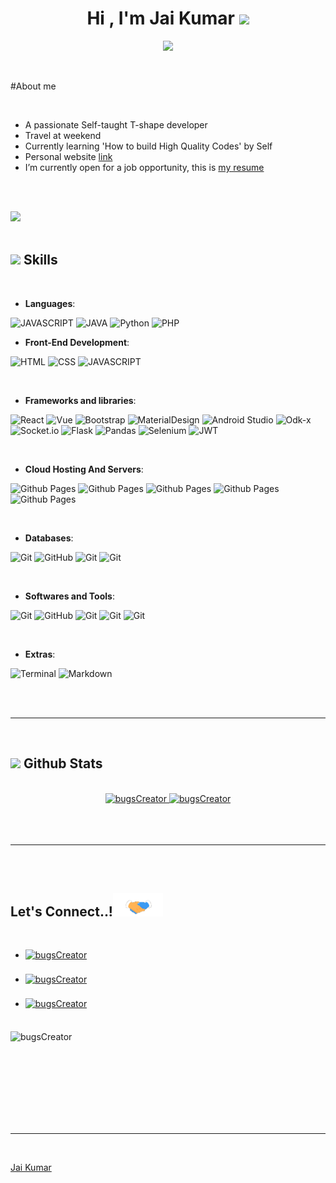 <h1 align="center"><b>Hi , I'm Jai Kumar </b><img src="https://media.giphy.com/media/hvRJCLFzcasrR4ia7z/giphy.gif" width="35"></h1>

<p align="center">
  <a href="https://github.com/DenverCoder1/readme-typing-svg"><img src="https://readme-typing-svg.herokuapp.com?font=Time+New+Roman&color=cyan&size=25&center=true&vCenter=true&width=600&height=100&lines=Hello+There;++;Self-taught+T-Shape+Developer,;Computer+Science+Student,;Tech+Enthusiast,;Love+to+learn+new+stuffs..<3"></a>
</p>

<br>

#About me


<br>

* A passionate Self-taught T-shape developer
* Travel at weekend
* Currently learning 'How to build High Quality Codes' by Self
* Personal website [link](https://www.booksmotion.com)
* I’m currently open for a job opportunity, this is [my resume](https://read.cv/bugscreator)

<br><br>

<img src="https://user-images.githubusercontent.com/73097560/115834477-dbab4500-a447-11eb-908a-139a6edaec5c.gif"><br><br>

## <img src="https://media2.giphy.com/media/QssGEmpkyEOhBCb7e1/giphy.gif?cid=ecf05e47a0n3gi1bfqntqmob8g9aid1oyj2wr3ds3mg700bl&rid=giphy.gif" width ="25"><b> Skills</b>

<br>

<p align="center">

* **Languages**:

![JAVASCRIPT](github/icons/nodedotjs.svg)
![JAVA](github/icons/icons8-java.svg)
![Python](github/icons/python.svg)
![PHP](github/icons/php.svg)

* **Front-End Development**:

![HTML](github/icons/html5.svg)
![CSS](github/icons/css3.svg)
![JAVASCRIPT](github/icons/javascript.svg)

<br>

* **Frameworks and libraries**:

![React](github/icons/react.svg)
![Vue](github/icons/vuedotjs.svg)
![Bootstrap](github/icons/bootstrap.svg)
![MaterialDesign](github/icons/materialdesign.svg)
![Android Studio](github/icons/androidstudio.svg)
![Odk-x](github/icons/okta.svg)
![Socket.io](github/icons/socketdotio11.png)
![Flask](github/icons/flask1.png)
![Pandas](github/icons/pandas.svg)
![Selenium](github/icons/selenium.svg)
![JWT](github/icons/jsonwebtokens.svg)





<br>

* **Cloud Hosting And Servers**:

![Github Pages](github/icons/amazonaws.svg)
![Github Pages](github/icons/digitalocean.svg)
![Github Pages](github/icons/githubpages.svg)
![Github Pages](github/icons/nginx.svg)
![Github Pages](github/icons/ubuntu.svg)




<br>


* **Databases**:

![Git](github/icons/mysql.svg)
![GitHub](github/icons/postgresql.svg)
![Git](github/icons/sqlite.svg)
![Git](github/icons/mongodb.svg)





<br>

* **Softwares and Tools**:

![Git](github/icons/git.svg)
![GitHub](github/icons/github.svg)
![Git](github/icons/sublimetext.svg)
![Git](github/icons/intellijidea.svg)
![Git](github/icons/linux.svg)




<br>



* **Extras**:

![Terminal](https://img.shields.io/badge/Terminal-%23054020?style=for-the-badge&logo=gnu-bash&logoColor=white)
![Markdown](https://img.shields.io/badge/markdown-%23000000.svg?style=for-the-badge&logo=markdown&logoColor=white)



</p>

<br>
<br>

-----

<br>

## <img src="https://media.giphy.com/media/iY8CRBdQXODJSCERIr/giphy.gif" width="35"><b> Github Stats </b>

<br>

<div align="center">

<a href="https://github.com/bugsCreator/">
  <img src="https://github-readme-stats.vercel.app/api?username=bugsCreator&include_all_commits=true&count_private=true&show_icons=true&line_height=20&title_color=7A7ADB&icon_color=2234AE&text_color=D3D3D3&bg_color=0,000000,130F40" width="450" alt="bugsCreator"/>
  <img src="https://github-readme-stats.vercel.app/api/top-langs?username=bugsCreator&show_icons=true&locale=en&layout=compact&line_height=20&title_color=7A7ADB&icon_color=2234AE&text_color=D3D3D3&bg_color=0,000000,130F40" width="375"  alt="bugsCreator"/>

</a>
</div>

<br>
<br>
<br>

-----

<br>
<br>

## <b> Let's Connect..!</b><img src="https://github.com/0xAbdulKhalid/0xAbdulKhalid/raw/main/assets/mdImages/handshake.gif" width ="80">

<br>
<div align='left'>

<ul>

<li>
<a href="https://www.linkedin.com/in/jai-kumar-sharma/" target="_blank">
<img src="https://img.shields.io/badge/linkedin:  bugsCreator-%2300acee.svg?color=405DE6&style=for-the-badge&logo=linkedin&logoColor=white" alt="bugsCreator" style="margin-bottom: 5px; "/>
</a>
</li>

<br>

<li>
<a href="https://instagram.com/bugsCreat0r" target="_blank">
<img src="https://img.shields.io/badge/instagram:  bugsCreator-%2300acee.svg?color=d62976&style=for-the-badge&logo=instagram&logoColor=white" alt="bugsCreator" style="margin-bottom: 5px; "/>
</a>
</li>

<br>

<li>
<a href="mailto:jay@bugsCreator.tech" target="_blank">
<img src="https://img.shields.io/badge/gmail:  bugsCreator-%23EA4335.svg?style=for-the-badge&logo=gmail&logoColor=white" t=mail style="margin-bottom: 5px; " alt="bugsCreator" />
</a>
</li>

</ul>
</div>

<br>
<img src="https://user-images.githubusercontent.com/73097560/115834477-dbab4500-a447-11eb-908a-139a6edaec5c.gif" alt="bugsCreator">
<br>
<br>
<br>

<div align='center'>

## <b></b>

</div>
<br>
<br>
<br>
<br>

---

<br>

[Jai Kumar](https://github.com/bugsCreator)
